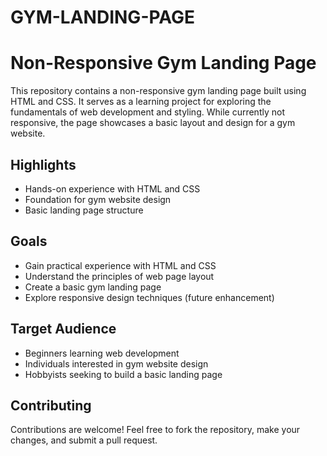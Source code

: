 # GYM-LANDING-PAGE
# Non-Responsive Gym Landing Page

This repository contains a non-responsive gym landing page built using HTML and CSS. It serves as a learning project for exploring the fundamentals of web development and styling. While currently not responsive, the page showcases a basic layout and design for a gym website.

## Highlights

* Hands-on experience with HTML and CSS
* Foundation for gym website design
* Basic landing page structure

## Goals

* Gain practical experience with HTML and CSS
* Understand the principles of web page layout
* Create a basic gym landing page
* Explore responsive design techniques (future enhancement)

## Target Audience

* Beginners learning web development
* Individuals interested in gym website design
* Hobbyists seeking to build a basic landing page

## Contributing

Contributions are welcome! Feel free to fork the repository, make your changes, and submit a pull request.


